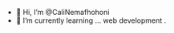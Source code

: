 - 👋 Hi, I’m @CaliNemafhohoni
- 🌱 I’m currently learning ...
web development
.

<!---
CaliNemafhohoni/CaliNemafhohoni is a ✨ special ✨ repository because its `README.md` (this file) appears on your GitHub profile.
You can click the Preview link to take a look at your changes.
--->

